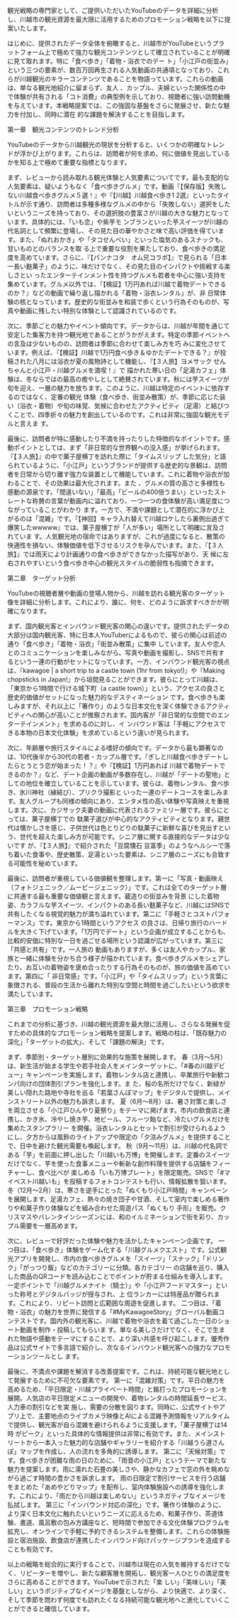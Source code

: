 観光戦略の専門家として、ご提供いただいたYouTubeのデータを詳細に分析し、川越市の観光資源を最大限に活用するためのプロモーション戦略を以下に提案いたします。

はじめに、提供されたデータ全体を俯瞰すると、川越市がYouTubeというプラットフォーム上で極めて強力な観光コンテンツとして確立されていることが明確に見て取れます。特に「食べ歩き」「着物・浴衣でのデー
ト」「小江戸の街並み」という三つの要素が、数百万回再生される人気動画の共通項となっており、これらが川越観光のキラーコンテンツであることを物語っています。これらの動画は、単なる観光地紹介に留まらず、友人
、カップル、夫婦といった関係性の中で体験が共有される「コト消費」の典型例を示しており、視聴者に強い訪問動機を与えています。本戦略提案では、この強固な基盤をさらに発展させ、新たな魅力を付加し、同時に潜在
的な課題を解決することを目指します。

第一章　観光コンテンツのトレンド分析

YouTubeのデータから川越観光の現状を分析すると、いくつかの明確なトレンドが浮かび上がります。これらは、訪問者が何を求め、何に価値を見出しているかを知る上で極めて重要な指標となります。

まず、レビューから読み取れる観光体験と人気要素についてです。最も支配的な人気要素は、疑いようもなく「食べ歩きグルメ」です。動画『【保存版】失敗しない川越食べ歩きグルメ５選！』や『【川越】川越食べ歩き1
2選』といったタイトルが示す通り、訪問者は多種多様なグルメの中から「失敗しない」選択をしたいというニーズを持っており、その選択肢の豊富さが川越の大きな魅力となっています。具体的には、「いも恋」や紫芋モ
ンブランといった芋スイーツが川越の代名詞として頻繁に登場し、その見た目の華やかさと味で高い評価を得ています。また、「ぬれおかき」や「タコせんべい」といった塩気のあるスナックも、甘いものとのバランスを取
る上で重要な役割を果たしており、食べ歩きの満足度を高めています。さらに、『【パンナコタ　オム兄コラボ】』で見られる「日本一長い麩菓子」のように、味だけでなく、その見た目のインパクトや挑戦する楽しさとい
ったエンターテインメント性を持つグルメも若者を中心に強い支持を集めています。グルメ以外では、『【検証】1万円あれば川越で着物デートできるのか？』などの動画で繰り返し描かれる「着物・浴衣レンタル」が、非
日常体験の核となっています。歴史的な街並みを和装で歩くという行為そのものが、写真や動画に残したい特別な体験として認識されているのです。

次に、季節ごとの魅力やイベント傾向です。データからは、川越が年間を通じて安定した集客力を持つ観光地であることがうかがえます。特定の季節イベントへの言及は少ないものの、訪問者は季節に合わせて楽しみ方を巧
みに変化させています。例えば、『【検証】川越で1万円食べ歩き＆ゆかたデートできる？』が投稿された八月には浴衣が夏の風物詩として機能し、『【３人旅】ヨメサック せんちゃんと小江戸・川越グルメを満喫！』で
描かれた寒い日の「足湯カフェ」体験は、冬ならではの最高の癒やしとして絶賛されています。秋には芋スイーツが旬を迎え、一層の魅力を放ちます。このように、川越は特定のイベントに依存するのではなく、定番の観光
体験（食べ歩き、街並み散策）が、季節に応じた装い（浴衣・着物）や旬の味覚、気候に合わせたアクティビティ（足湯）と結びつくことで、四季折々の魅力を創出しているのです。これは非常に強固な観光モデルと言えま
す。

最後に、訪問者が特に感動したり不満を持ったりした特徴的なポイントです。感動ポイントとしては、まず「非日常的な世界観への没入感」が挙げられます。『【３人旅】』の中で菓子屋横丁を訪れた際に「タイムスリップ
した気分」と語られているように、「小江戸」というブランドが提供する歴史的な景観は、訪問者を日常から切り離す強力な装置として機能しています。これに着物や浴衣が加わることで、その効果は最大化されます。また
、グルメの質の高さと多様性も感動の源泉です。「間違いない」「最高」「ビールの400倍うまい」といったストレートな称賛の言葉が動画内に溢れており、一つ一つの食体験が高い満足度につながっていることがわかり
ます。一方で、不満や課題として潜在的に浮かび上がるのは「混雑」です。『【神回】キャラ入れ替えて川越ロケしたら裏側出過ぎて爆笑したwwwww』では、菓子屋横丁が「人が多い」場所として明確に言及されていま
す。人気観光地の宿命ではありますが、これが過度になると、散策の快適性を損ない、体験価値を低下させるリスクを孕んでいます。また、『【３人旅】』では雨天により計画通りの食べ歩きができなかった描写があり、天
候に左右されやすいという食べ歩き中心の観光スタイルの脆弱性も指摘できます。

第二章　ターゲット分析

YouTubeの視聴者層や動画の登場人物から、川越を訪れる観光客のターゲット像を詳細に分析します。これにより、誰に、何を、どのように訴求すべきかが明確になります。

まず、国内観光客とインバウンド観光客の関心の違いです。提供されたデータの大部分は国内観光客、特に日本人YouTuberによるもので、彼らの関心は前述の通り「食べ歩き」「着物・浴衣」「街並み散策」に集中
しています。友人や恋人とのコミュニケーションを楽しみながら、写真や動画を撮影し、SNSで共有するという一連の行動がセットになっています。一方、インバウンド観光客の視点は、『kawagoe | a
short trip to a castle town (1hr from tokyo!)』や『Making chopsticks in
Japan!』から垣間見ることができます。彼らにとって川越は、「東京から1時間で行ける城下町（a castle town）」という、アクセスの良さと歴史的価値がセットになった魅力的なデスティネーション
です。食べ歩きも楽しみますが、それ以上に「箸作り」のような日本文化を深く体験できるアクティビティへの関心が高いことが推察されます。国内客が「非日常的な空間でのエンターテインメント」を求めるのに対し、イ
ンバウンド客は「手軽にアクセスできる本物の日本文化体験」を求めているという違いが見られます。

次に、年齢層や旅行スタイルによる嗜好の傾向です。データから最も顕著なのは、10代後半から30代の若者・カップル層です。『ぎしと川越食べ歩きデートしたらとうとう恋が始まった！？』や『【検証】1万円あれば
川越で着物デートできるのか？』など、デート企画の動画が多数存在し、川越が「デートの聖地」としての地位を確立していることを示しています。彼らは、着物レンタル、食べ歩き、氷川神社（縁結び）、プリクラ撮影と
いった一連のデートコースを楽しみます。友人グループも同様の傾向にあり、エンタメ性の高い体験や写真映えを重視します。次に、カジサック夫妻の動画に代表されるファミリー層です。彼らにとっては、菓子屋横丁での
駄菓子選びが中心的なアクティビティとなります。親世代は懐かしさを感じ、子供世代は色とりどりの駄菓子に新鮮な喜びを見出すという、世代を超えた楽しみ方が可能です。シニア層に関する直接的なデータは少ないです
が、『【３人旅】』で紹介された「豆腐懐石 豆富季」のようなヘルシーで落ち着いた食事や、歴史散策、足湯といった要素は、シニア層のニーズにも合致する可能性を秘めています。

最後に、訪問者が重視している価値観を整理します。第一に「写真・動画映え（フォトジェニック／ムービージェニック）」です。これは全てのターゲット層に共通する最も重要な価値観と言えます。蔵造りの街並みを背景
にした着物姿、カラフルな芋スイーツ、インパクトのある長い麩菓子など、川越にはSNSで共有したくなる視覚的魅力が満ち溢れています。第二に「手軽さとコストパフォーマンス」です。東京から1時間というアクセス
の良さは、日帰り旅行のハードルを大きく下げています。「1万円でデート」という企画が成立することからも、比較的安価に特別な一日を過ごせる場所という認識が広がっています。第三に「共感と共有」です。一人旅の
動画もありますが、多くは友人やカップル、家族と一緒に体験を分かち合う様子が描かれています。食べ歩きグルメをシェアしたり、お互いの着物姿を褒め合ったりする行為そのものが、旅の価値を高めています。第四に「
非日常感」です。「小江戸」や「タイムスリップ」という言葉に象徴される、普段の生活から離れた特別な空間と時間を過ごしたいという欲求を満たしています。

第三章　プロモーション戦略

これまでの分析に基づき、川越の観光資源を最大限に活用し、さらなる発展を促すための具体的なプロモーション戦略を提案します。戦略の柱は、「既存魅力の深化」「ターゲットの拡大」、そして「課題の解決」です。

まず、季節別・ターゲット層別に効果的な施策を展開します。
春（3月～5月）は、新生活が始まる学生や若手社会人をメインターゲットに、「#春の川越デビュー」キャンペーンを実施します。着物レンタル店と連携し、卒業旅行や新歓コンパ向けの団体割引プランを強化します。ま
た、桜の名所だけでなく、新緑が美しい隠れた路地や寺社を巡る「若葉さんぽマップ」をデジタルで提供し、メインストリート以外の魅力も訴求します。
夏（6月～8月）は、暑さ対策と楽しさを両立させる「小江戸ひんやり夏祭り」をテーマに掲げます。市内の飲食店と連携し、かき氷、冷やし焼き芋、地ビール、フルーツ飴など、冷たいグルメだけを集めたスタンプラリー
を開催。浴衣レンタルとセットで割引が受けられるようにし、夕方からは風鈴のライトアップや限定の「夕涼みグルメ」を提供することで、日中を避けた観光需要も喚起します。
秋（9月～11月）は、川越の代名詞である「芋」を前面に押し出した「川越いも万博」を開催します。定番のスイーツだけでなく、芋を使った食事メニューや斬新な創作料理を提供する店舗をフィーチャーし、食べ比べが
楽しめる「いも万博プレート」を限定販売。SNSで「#マイベスト川越いも」を投稿するフォトコンテストも行い、情報拡散を狙います。
冬（12月～2月）は、寒さを逆手にとった「ぬくもり小江戸時間」キャンペーンを展開します。足湯カフェ、熱々の焼き団子や甘酒、そして室内で楽しめる箸作りや和菓子作り体験などを組み合わせた周遊パス「ぬくもり
手形」を販売。クリスマスやバレンタインシーズンには、和のイルミネーションで街を彩り、カップル需要を一層高めます。

次に、レビューで好評だった体験や魅力を活かしたキャンペーン企画です。
一つ目は、「食べ歩き」体験をゲーム化する「川越グルメクエスト」です。公式観光アプリを開発し、市内の食べ歩きグルメを「スイーツ」「スナック」「ドリンク」「がっつり飯」などのカテゴリーに分類。各カテゴリー
の店舗を巡り、購入した商品のQRコードを読み込むことでポイントが貯まる仕組みを導入します。一定ポイントで「川越グルメナイト（騎士）」や「小江戸フードマスター」といった称号とデジタルバッジが授与され、上
位ランカーには特産品が贈られます。これにより、リピート訪問と広範囲な周遊を促進します。
二つ目は、「着物・浴衣」の魅力を世界に発信する「#MyKawagoeStory」グローバル動画コンテストです。国内外の観光客に、川越で着物や浴衣を着て過ごした一日のショート動画を制作・投稿してもらいま
す。単なる美しさだけでなく、そこで生まれた物語や感動をテーマにすることで、より深い共感を呼び起こします。優秀作品は公式サイトで多言語で紹介し、次なるインバウンド観光客への強力なプロモーションツールとし
ます。

最後に、不満点や課題を解消する改善提案です。これは、持続可能な観光地として発展するために不可欠な要素です。
第一に「混雑対策」です。平日の魅力を高めるため、「平日限定・川越プライベート時間」と銘打ったプロモーションを展開。人気店の平日限定メニューの開発や、着物レンタルの時間延長サービス、人力車の割引などを実
施し、需要の分散を図ります。同時に、公式サイトやアプリ上で、主要地点のライブカメラ映像とAIによる混雑予測情報をリアルタイムで提供し、観光客が自ら混雑を避けられるように支援します。「菓子屋横丁は14時
がピーク」といった具体的な情報提供は非常に有効です。また、メインストリートから一本入った魅力的な店舗やギャラリーを紹介する「川越うら道さんぽ」マップを作成し、人の流れを多角的に誘導します。
第二に「天候対策」です。食べ歩きが困難な雨の日のために、「雨音の小江戸」というテーマで新たな魅力を提案します。雨に濡れた石畳の美しさや、静かなカフェで窓の外を眺めながら過ごす時間の豊かさを訴求します。
雨の日限定で割引サービスを行う店舗をまとめた「あめやどりマップ」を配布し、室内体験施設への誘導を強化します。これにより、「雨だから川越は楽しめない」というネガティブなイメージを払拭します。
第三に「インバウンド対応の深化」です。箸作り体験のように、より深く日本文化に触れたいというニーズに応えるため、和菓子作り、茶道体験、書道、風呂敷の包み方講座など、短時間で参加できる文化体験プログラムを
拡充し、オンラインで手軽に予約できるシステムを整備します。これらの体験施設と宿泊施設、飲食店が連携したインバウンド向けパッケージプランを造成することも有効です。

以上の戦略を総合的に実行することで、川越市は現在の人気を維持するだけでなく、リピーターを増やし、新たな顧客層を開拓し、観光客一人ひとりの満足度をさらに高めることができます。YouTubeで示された「楽
しい」「美味しい」「美しい」というポジティブなイメージを基盤としながら、より快適で、より深く、そして季節を問わず何度でも訪れたくなる持続可能な観光地へと進化していくことができると確信しています。